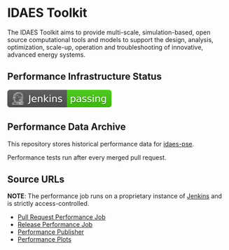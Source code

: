 # IDAES Toolkit

The IDAES Toolkit aims to provide multi-scale, simulation-based, open source
computational tools and models to support the design, analysis, optimization,
scale-up, operation and troubleshooting of innovative, advanced energy systems.

## Performance Infrastructure Status
[![Jenkins Status](https://github.com/Pyomo/jenkins-status/blob/main/pyomo_main.svg)](https://pyomo-jenkins.sandia.gov/)

## Performance Data Archive

This repository stores historical performance data for
[idaes-pse](https://github.com/idaes/idaes-pse).

Performance tests run after every merged pull request.

## Source URLs

**NOTE**: The performance job runs on a proprietary instance of [Jenkins](https://www.jenkins.io/)
and is strictly access-controlled.

- [Pull Request Performance Job](https://pyomo-jenkins.sandia.gov/view/IDAES/job/IDAES_Performance/)
- [Release Performance Job](https://pyomo-jenkins.sandia.gov/view/IDAES/job/IDAES_Performance_Release/)
- [Performance Publisher](https://pyomo-jenkins.sandia.gov/view/IDAES/job/IDAES_Performance_Publisher/)
- [Performance Plots](#)


